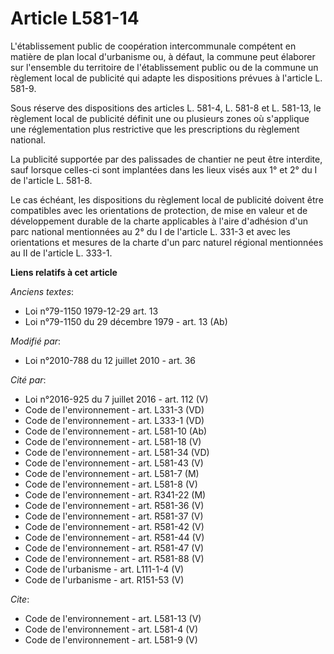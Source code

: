 # Article L581-14

L'établissement public de coopération intercommunale compétent en matière de plan local d'urbanisme ou, à défaut, la commune
peut élaborer sur l'ensemble du territoire de l'établissement public ou de la commune un règlement local de publicité qui
adapte les dispositions prévues à l'article L. 581-9. 

Sous réserve des dispositions des articles L. 581-4, L. 581-8 et L. 581-13, le règlement local de publicité définit une ou
plusieurs zones où s'applique une réglementation plus restrictive que les prescriptions du règlement national. 

La publicité supportée par des palissades de chantier ne peut être interdite, sauf lorsque celles-ci sont implantées dans les
lieux visés aux 1° et 2° du I de l'article L. 581-8. 

Le cas échéant, les dispositions du règlement local de publicité doivent être compatibles avec les orientations de
protection, de mise en valeur et de développement durable de la charte applicables à l'aire d'adhésion d'un parc national
mentionnées au 2° du I de l'article L. 331-3 et avec les orientations et mesures de la charte d'un parc naturel régional
mentionnées au II de l'article L. 333-1.

**Liens relatifs à cet article**

_Anciens textes_:

  - Loi n°79-1150 1979-12-29 art. 13
  - Loi n°79-1150 du 29 décembre 1979 - art. 13 (Ab)

_Modifié par_:

  - Loi n°2010-788 du 12 juillet 2010 - art. 36

_Cité par_:

  - Loi n°2016-925 du 7 juillet 2016 - art. 112 (V)
  - Code de l'environnement - art. L331-3 (VD)
  - Code de l'environnement - art. L333-1 (VD)
  - Code de l'environnement - art. L581-10 (Ab)
  - Code de l'environnement - art. L581-18 (V)
  - Code de l'environnement - art. L581-34 (VD)
  - Code de l'environnement - art. L581-43 (V)
  - Code de l'environnement - art. L581-7 (M)
  - Code de l'environnement - art. L581-8 (V)
  - Code de l'environnement - art. R341-22 (M)
  - Code de l'environnement - art. R581-36 (V)
  - Code de l'environnement - art. R581-37 (V)
  - Code de l'environnement - art. R581-42 (V)
  - Code de l'environnement - art. R581-44 (V)
  - Code de l'environnement - art. R581-47 (V)
  - Code de l'environnement - art. R581-88 (V)
  - Code de l'urbanisme - art. L111-1-4 (V)
  - Code de l'urbanisme - art. R151-53 (V)

_Cite_:

  - Code de l'environnement - art. L581-13 (V)
  - Code de l'environnement - art. L581-4 (V)
  - Code de l'environnement - art. L581-9 (V)
